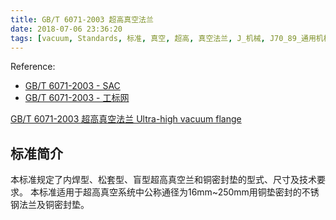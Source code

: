 ```yaml
---
title: GB/T 6071-2003 超高真空法兰
date: 2018-07-06 23:36:20
tags: [vacuum, Standards, 标准, 真空, 超高, 真空法兰, J_机械, J70_89_通用机械与设备, J78_真空技术与设备]
---
```


Reference:

- [GB/T 6071-2003 - SAC](http://www.sac.gov.cn/was5/web/search?channelid=97779&templet=gjcxjg_detail.jsp&searchword=STANDARD_CODE='GB/T%206071-2003')
- [GB/T 6071-2003 - 工标网](http://www.csres.com/detail/68116.html)

[GB/T 6071-2003 超高真空法兰 Ultra-high vacuum flange](GB_T_6071-2003_超高真空法兰.pdf)

## 标准简介

本标准规定了内焊型、松套型、盲型超高真空兰和铜密封垫的型式、尺寸及技术要求。
本标准适用于超高真空系统中公称通径为16mm\~250mm用铜垫密封的不锈钢法兰及铜密封垫。
